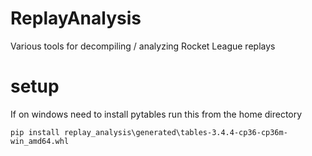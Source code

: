 # ReplayAnalysis
Various tools for decompiling / analyzing Rocket League replays

# setup
If on windows need to install pytables
run this from the home directory

`pip install replay_analysis\generated\tables-3.4.4-cp36-cp36m-win_amd64.whl`
